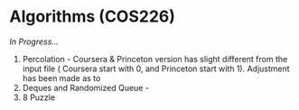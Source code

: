 # Algorithms (COS226)
<i>In Progress...</i>


1. Percolation - Coursera & Princeton version has slight different from the input file ( Coursera start with 0, and Princeton start with 1). Adjustment has been made as to
2. Deques and Randomized Queue -
3. 8 Puzzle


